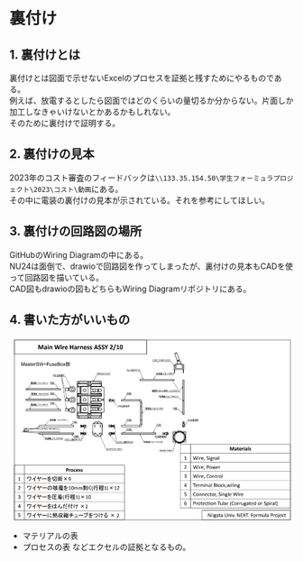 # 裏付け
## 1. 裏付けとは
裏付けとは図面で示せないExcelのプロセスを証拠と残すためにやるものである。  
例えば、放電するとしたら図面ではどのくらいの量切るか分からない。片面しか加工しなきゃいけないとかあるかもしれない。  
そのために裏付けで証明する。  

## 2. 裏付けの見本
2023年のコスト審査のフィードバックは`\\133.35.154.50\学生フォーミュラプロジェクト\2023\コスト\動画`にある。  
その中に電装の裏付けの見本が示されている。それを参考にしてほしい。  

## 3. 裏付けの回路図の場所
GitHubのWiring Diagramの中にある。  
NU24は面倒で、drawioで回路図を作ってしまったが、裏付けの見本もCADを使って回路図を描いている。  
CAD図もdrawioの図もどちらもWiring Diagramリポジトリにある。  

## 4. 書いた方がいいもの
![alt text](image.png)  

- マテリアルの表
- プロセスの表
などエクセルの証拠となるもの。  
